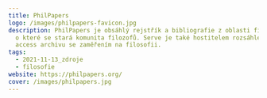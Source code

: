```yaml
---
title: PhilPapers
logo: /images/philpapers-favicon.jpg
description: PhilPapers je obsáhlý rejstřík a bibliografie z oblasti filozofie,
  o které se stará komunita filozofů. Serve je také hostitelem rozsáhlého open
  access archivu se zaměřením na filosofii.
tags:
  - 2021-11-13_zdroje
  - filosofie
website: https://philpapers.org/
cover: /images/philpapers.jpg
---
```

